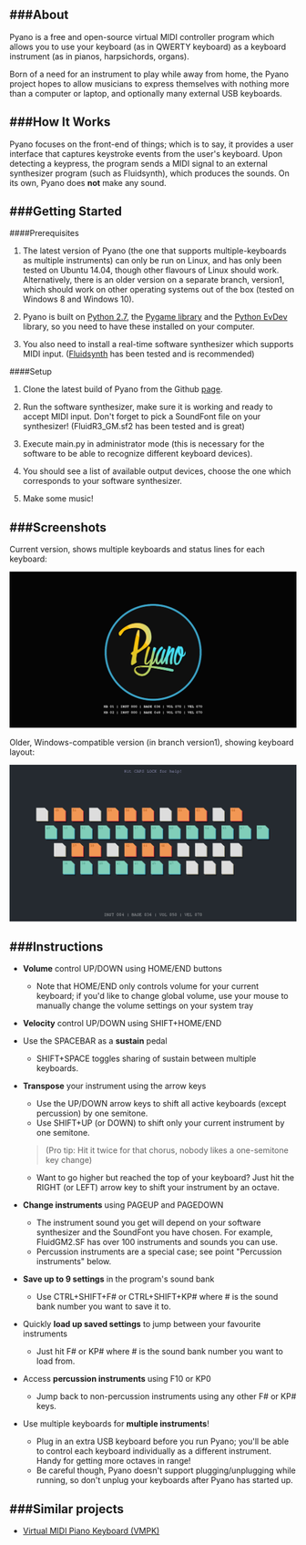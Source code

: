 ###About
----

Pyano is a free and open-source virtual MIDI controller program which allows you to use your keyboard (as in QWERTY keyboard) as a keyboard instrument (as in pianos, harpsichords, organs).

Born of a need for an instrument to play while away from home, the Pyano project hopes to allow musicians to express themselves with nothing more than a computer or laptop, and optionally many external USB keyboards. 

###How It Works
----

Pyano focuses on the front-end of things; which is to say, it provides a user interface that captures keystroke events from the user's keyboard. Upon detecting a keypress, the program sends a MIDI signal to an external synthesizer program (such as Fluidsynth), which produces the sounds. On its own, Pyano does **not** make any sound.

###Getting Started
----

####Prerequisites

1. The latest version of Pyano (the one that supports multiple-keyboards as multiple instruments) can only be run on Linux, and has only been tested on Ubuntu 14.04, though other flavours of Linux should work.  
   Alternatively, there is an older version on a separate branch, version1, which should work on other operating systems out of the box (tested on Windows 8 and Windows 10).

2. Pyano is built on [Python 2.7](https://www.python.org/), the [Pygame library](http://www.pygame.org/hifi.html) and the [Python EvDev](https://python-evdev.readthedocs.org/en/latest/) library, so you need to have these installed on your computer.

3. You also need to install a real-time software synthesizer which supports MIDI input. ([Fluidsynth](http://www.fluidsynth.org/) has been tested and is recommended)

####Setup

1. Clone the latest build of Pyano from the Github [page](https://github.com/JunShern/Pyano).

2. Run the software synthesizer, make sure it is working and ready to accept MIDI input. Don't forget to pick a SoundFont file on your synthesizer! (FluidR3\_GM.sf2 has been tested and is great)

3. Execute main.py in administrator mode (this is necessary for the software to be able to recognize different keyboard devices).

4. You should see a list of available output devices, choose the one which corresponds to your software synthesizer. 

5. Make some music! 

###Screenshots
----

Current version, shows multiple keyboards and status lines for each keyboard:

![multikey](https://raw.githubusercontent.com/JunShern/Pyano/master/img/multikey.png?raw=true "multikey")

Older, Windows-compatible version (in branch version1), showing keyboard layout:  

![version1](https://raw.githubusercontent.com/JunShern/Pyano/master/img/version1.png?raw=true "version1")


###Instructions
----

* **Volume** control UP/DOWN using HOME/END buttons  
  * Note that HOME/END only controls volume for your current keyboard; if you'd like to change global volume, use your mouse to manually change the volume settings on your system tray

* **Velocity** control UP/DOWN using SHIFT+HOME/END  

* Use the SPACEBAR as a **sustain** pedal  
  * SHIFT+SPACE toggles sharing of sustain between multiple keyboards.

* **Transpose** your instrument using the arrow keys  
  * Use the UP/DOWN arrow keys to shift all active keyboards (except percussion) by one semitone.  
  * Use SHIFT+UP (or DOWN) to shift only your current instrument by one semitone.  
  >(Pro tip: Hit it twice for that chorus, nobody likes a one-semitone key change)  

  * Want to go higher but reached the top of your keyboard? Just hit the RIGHT (or LEFT) arrow key to shift your instrument by an octave.

* **Change instruments** using PAGEUP and PAGEDOWN  
  * The instrument sound you get will depend on your software synthesizer and the SoundFont you have chosen. For example, FluidGM2.SF has over 100 instruments and sounds you can use. 
  * Percussion instruments are a special case; see point "Percussion instruments" below.

* **Save up to 9 settings** in the program's sound bank  
  * Use CTRL+SHIFT+F# or CTRL+SHIFT+KP# where # is the sound bank number you want to save it to.

* Quickly **load up saved settings** to jump between your favourite instruments  
  * Just hit F# or KP# where # is the sound bank number you want to load from.

* Access **percussion instruments** using F10 or KP0
  * Jump back to non-percussion instruments using any other F# or KP# keys.

* Use multiple keyboards for **multiple instruments**!  
  * Plug in an extra USB keyboard before you run Pyano; you'll be able to control each keyboard individually as a different instrument. Handy for getting more octaves in range! 
  * Be careful though, Pyano doesn't support plugging/unplugging while running, so don't unplug your keyboards after Pyano has started up.

###Similar projects
----

* [Virtual MIDI Piano Keyboard (VMPK)](http://vmpk.sourceforge.net/)
